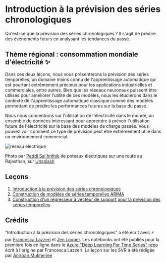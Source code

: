 # Introduction à la prévision des séries chronologiques

Qu'est-ce que la prévision des séries chronologiques ? Il s'agit de prédire des événements futurs en analysant les tendances du passé.

## Thème régional : consommation mondiale d'électricité ✨

Dans ces deux leçons, nous vous présenterons la prévision des séries temporelles, un domaine moins connu de l'apprentissage automatique qui est pourtant extrêmement précieux pour les applications industrielles et commerciales, entre autres. Bien que les réseaux neuronaux puissent être utilisés pour améliorer l'utilité de ces modèles, nous les étudierons dans le contexte de l'apprentissage automatique classique comme des modèles permettant de prédire les performances futures sur la base du passé.

Nous nous concentrons sur l'utilisation de l'électricité dans le monde, un ensemble de données intéressant pour apprendre à prévoir l'utilisation future de l'électricité sur la base des modèles de charge passés. Vous pouvez voir comment ce type de prévision peut être extrêmement utile dans un environnement commercial.

![réseau électrique](images/electric-grid.jpg)

Photo par <a href="https://unsplash.com/@shutter_log?utm_source=unsplash&utm_medium=referral&utm_content=creditCopyText">Peddi Sai hrithik</a> de poteaux électriques sur une route au Rajasthan, sur <a href="https://unsplash.com/s/photos/electric-india?utm_source=unsplash&utm_medium=referral&utm_content=creditCopyText">Unsplash</a>

## Leçons

1. [Introduction à la prévision des séries chronologiques](1-Introduction/README.md)
2. [Construction de modèles de séries temporelles ARIMA](2-ARIMA/README.md)
3. [Construction d'un régresseur à vecteur de support pour la prévision des séries temporelles](3-SVR/README.md)

## Crédits

"Introduction à la prévision des séries chronologiques" a été écrit avec ⚡️ par [Francesca Lazzeri](https://twitter.com/frlazzeri) et [Jen Looper](https://twitter.com/jenlooper). Les notebooks ont été publiés pour la première fois en ligne dans le [Azure "Deep Learning For Time Series" repo](https://github.com/Azure/DeepLearningForTimeSeriesForecasting) écrit à l'origine par Francesca Lazzeri. La leçon sur les SVR a été rédigée par [Anirban Mukherjee](https://github.com/AnirbanMukherjeeXD)
